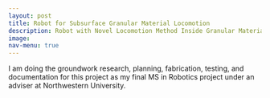 ```yaml
---
layout: post
title: Robot for Subsurface Granular Material Locomotion
description: Robot with Novel Locomotion Method Inside Granular Materials
image: 
nav-menu: true
---
```


I am doing the groundwork research, planning, fabrication, testing, and documentation for this project as my final MS in Robotics project under an adviser at Northwestern University.
